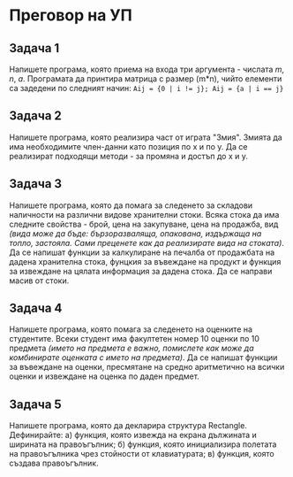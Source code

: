 # Преговор на УП

## Задача 1

Напишете програма, която приема на входа три аргумента - числата *m*, *n*, *a*.  Програмата да принтира матрица с размер (m*n), чийто елементи са задедени по следният начин: `Aij = {0 | i != j}; Aij = {a | i == j}`

## Задача 2

Напишете програма, която реализира част от играта "Змия". Змията да има необходимите член-данни като позиция по x и по y. Да се реализират подходящи методи - за промяна и достъп до x и y.

## Задача 3

Напишете програма, която да помага за следенето за складови наличности на различни видове хранителни стоки. Всяка стока да има следните свойства - брой, цена на закупуване, цена на продажба, вид *(вида може да бъде: бързоразваляща, опакована, издържаща на топло, застояла. Сами преценете как да реализирате вида на стоката)*. Да се напишат функции за калкулиране на печалба от продажбата на дадена хранителна стока, фунцкия за въвеждане на продукт и функция за извеждане на цялата информация за дадена стока. Да се направи масив от стоки. 

## Задача 4

Напишете програма, която помага за следенето на оценките на студентите. Всеки студент има факултетен номер 10 оценки по 10 предмета *(името на предмета е важно, помислете как може да комбинирате оценката с името на предмета)*. Да се напишат функции за въвеждане на оценки, пресмятане на средно аритметично на всички оценки и извеждане на оценка по даден предмет.

## Задача 5

Напишете програма, която да декларира структура Rectangle. Дефинирайте:
  а) функция, която извежда на екрана дължината и ширината на правоъгълник;
  б) функция, която инициализира полетата на правоъгълника чрез стойности от клавиатурата;
  в) функция, която създава правоъгълник.
